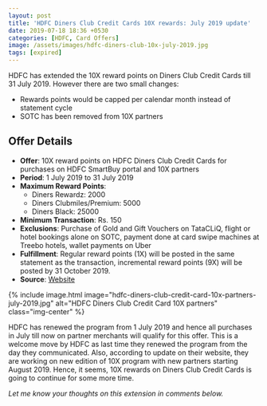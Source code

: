 ```yaml
---
layout: post
title: 'HDFC Diners Club Credit Cards 10X rewards: July 2019 update'
date: 2019-07-18 18:36 +0530
categories: [HDFC, Card Offers]
image: /assets/images/hdfc-diners-club-10x-july-2019.jpg
tags: [expired]
---
```


HDFC has extended the 10X reward points on Diners Club Credit Cards till 31 July 2019. However there are two small changes:

- Rewards points would be capped per calendar month instead of statement cycle
- SOTC has been removed from 10X partners

## Offer Details

- **Offer**: 10X reward points on HDFC Diners Club Credit Cards for purchases on HDFC SmartBuy portal and 10X partners
- **Period**: 1 July 2019 to 31 July 2019
- **Maximum Reward Points**:
  - Diners Rewardz: 2000
  - Diners Clubmiles/Premium: 5000
  - Diners Black: 25000
- **Minimum Transaction**: Rs. 150
- **Exclusions**: Purchase of Gold and Gift Vouchers on TataCLiQ, flight or hotel bookings alone on SOTC, payment done at card swipe machines at Treebo hotels, wallet payments on Uber
- **Fulfillment**: Regular reward points (1X) will be posted in the same statement as the transaction, incremental reward points (9X) will be posted by 31 October 2019.
- **Source**: [Website](https://www.hdfcbankdinersclub.com/privilege)

{% include image.html image="hdfc-diners-club-credit-card-10x-partners-july-2019.jpg" alt="HDFC Diners Club Credit Card 10X partners" class="img-center" %}

HDFC has renewed the program from 1 July 2019 and hence all purchases in July till now on partner merchants will qualify for this offer. This is a welcome move by HDFC as last time they renewed the program from the day they communicated. Also, according to update on their website, they are working on new edition of 10X program with new partners starting August 2019. Hence, it seems, 10X rewards on Diners Club Credit Cards is going to continue for some more time.

_Let me know your thoughts on this extension in comments below._
